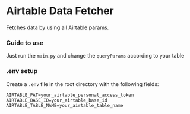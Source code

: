 # Airtable Data Fetcher

Fetches data by using all Airtable params. 

### Guide to use
Just run the `main.py` and change the `queryParams` according to your table

### .env setup

Create a `.env` file in the root directory with the following fields:

```env
AIRTABLE_PAT=your_airtable_personal_access_token
AIRTABLE_BASE_ID=your_airtable_base_id
AIRTABLE_TABLE_NAME=your_airtable_table_name
